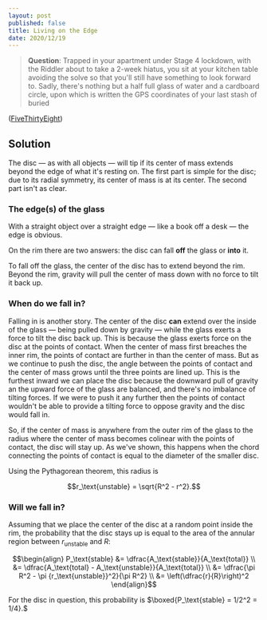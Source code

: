 ```yaml
---
layout: post
published: false
title: Living on the Edge
date: 2020/12/19
---
```


>**Question**: Trapped in your apartment under Stage $4$ lockdown, with the Riddler about to take a $2$-week hiatus, you sit at your kitchen table avoiding the solve so that you'll still have something to look forward to. Sadly, there's nothing but a half full glass of water and a cardboard circle, upon which is written the GPS coordinates of your last stash of buried 

<!--more-->

([FiveThirtyEight](URL))

## Solution

The disc — as with all objects — will tip if its center of mass extends beyond the edge of what it's resting on. The first part is simple for the disc; due to its radial symmetry, its center of mass is at its center. The second part isn't as clear.

### The edge(s) of the glass

With a straight object over a straight edge — like a book off a desk — the edge is obvious. 

On the rim there are two answers: the disc can fall **off** the glass or **into** it. 

To fall off the glass, the center of the disc has to extend beyond the rim. Beyond the rim, gravity will pull the center of mass down with no force to tilt it back up.

### When do we fall in?

Falling in is another story. The center of the disc **can** extend over the inside of the glass — being pulled down by gravity — while the glass exerts a force to tilt the disc back up. This is because the glass exerts force on the disc at the points of contact. When the center of mass first breaches the inner rim, the points of contact are further in than the center of mass. But as we continue to push the disc, the angle between the points of contact and the center of mass grows until the three points are lined up. This is the furthest inward we can place the disc because the downward pull of gravity an the upward force of the glass are balanced, and there's no imbalance of tilting forces. If we were to push it any further then the points of contact wouldn't be able to provide a tilting force to oppose gravity and the disc would fall in.

So, if the center of mass is anywhere from the outer rim of the glass to the radius where the center of mass becomes colinear with the points of contact, the disc will stay up. As we've shown, this happens when the chord connecting the points of contact is equal to the diameter of the smaller disc.

Using the Pythagorean theorem, this radius is 

$$r_\text{unstable} = \sqrt{R^2 - r^2}.$$

### Will we fall in?

Assuming that we place the center of the disc at a random point inside the rim, the probability that the disc stays up is equal to the area of the annular region between $r_\text{unstable}$ and $R:$

$$\begin{align}
P_\text{stable} &= \dfrac{A_\text{stable}}{A_\text{total}} \\
&= \dfrac{A_\text{total} - A_\text{unstable}}{A_\text{total}} \\
&= \dfrac{\pi R^2 - \pi {r_\text{unstable}}^2}{\pi R^2} \\
&= \left(\dfrac{r}{R}\right)^2
\end{align}$$

For the disc in question, this probability is $\boxed{P_\text{stable} = 1/2^2 = 1/4}.$

<br>

